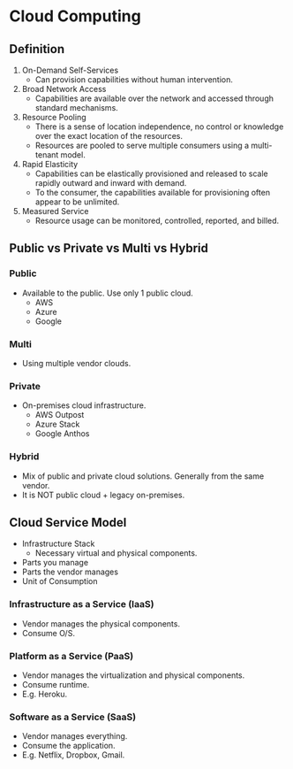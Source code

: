 # Cloud Computing

## Definition

1. On-Demand Self-Services
    - Can provision capabilities without human intervention.
2. Broad Network Access
    - Capabilities are available over the network and accessed through standard
        mechanisms.
3. Resource Pooling
    - There is a sense of location independence, no control or knowledge over
        the exact location of the resources.
    - Resources are pooled to serve multiple consumers using a multi-tenant
        model.
4. Rapid Elasticity
    - Capabilities can be elastically provisioned and released to scale rapidly
        outward and inward with demand.
    - To the consumer, the capabilities available for provisioning often appear
        to be unlimited.
5. Measured Service
    - Resource usage can be monitored, controlled, reported, and billed.


## Public vs Private vs Multi vs Hybrid

### Public

- Available to the public. Use only 1 public cloud.
    - AWS
    - Azure
    - Google

### Multi

- Using multiple vendor clouds.

### Private

- On-premises cloud infrastructure.
    - AWS Outpost
    - Azure Stack
    - Google Anthos

### Hybrid

- Mix of public and private cloud solutions. Generally from the same vendor.
- It is NOT public cloud + legacy on-premises.


## Cloud Service Model

- Infrastructure Stack
    - Necessary virtual and physical components.
- Parts you manage
- Parts the vendor manages
- Unit of Consumption

### Infrastructure as a Service (IaaS)

- Vendor manages the physical components.
- Consume O/S.


### Platform as a Service (PaaS)

- Vendor manages the virtualization and physical components.
- Consume runtime.
- E.g. Heroku.


### Software as a Service (SaaS)

- Vendor manages everything.
- Consume the application.
- E.g. Netflix, Dropbox, Gmail.
